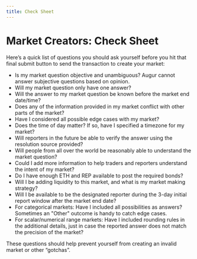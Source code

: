 ```yaml
---
title: Check Sheet
---
```

# Market Creators: Check Sheet

Here’s a quick list of questions you should ask yourself before you hit that final submit button to send the transaction to create your market:

- Is my market question objective and unambiguous? Augur cannot answer subjective questions based on opinion.
- Will my market question only have one answer?
- Will the answer to my market question be known before the market end date/time?
- Does any of the information provided in my market conflict with other parts of the market?
- Have I considered all possible edge cases with my market?
- Does the time of day matter? If so, have I specified a timezone for my market?
- Will reporters in the future be able to verify the answer using the resolution source provided?
- Will people from all over the world be reasonably able to understand the market question?
- Could I add more information to help traders and reporters understand the intent of my market?
- Do I have enough ETH and REP available to post the required bonds?
- Will I be adding liquidity to this market, and what is my market making strategy?
- Will I be available to be the designated reporter during the 3-day initial report window after the market end date?
- For categorical markets: Have I included all possibilities as answers? Sometimes an "Other" outcome is handy to catch edge cases.
- For scalar/numerical range markets: Have I included rounding rules in the additional details, just in case the reported answer does not match the precision of the market?

These questions should help prevent yourself from creating an invalid market or other “gotchas”.
